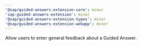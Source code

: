 ```yaml
---
'@sap/guided-answers-extension-core': minor
'sap-guided-answers-extension': minor
'@sap/guided-answers-extension-types': minor
'@sap/guided-answers-extension-webapp': minor
---
```


Allow users to enter general feedback about a Guided Answer.
